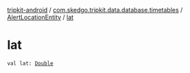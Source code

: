 [tripkit-android](../../index.md) / [com.skedgo.tripkit.data.database.timetables](../index.md) / [AlertLocationEntity](index.md) / [lat](./lat.md)

# lat

`val lat: `[`Double`](https://kotlinlang.org/api/latest/jvm/stdlib/kotlin/-double/index.html)